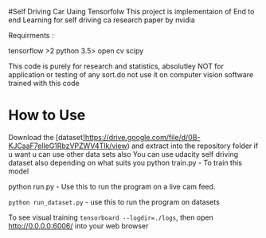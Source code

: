 
#Self Driving Car Uaing Tensorfolw
This project is implementaion of End to end Learning for self driving ca research paper by nvidia

Requirments :

tensorflow >2
python 3.5>
open cv
scipy


This code is purely for research and statistics, absolutley NOT for application or testing of any sort.do not use  it on computer vision software trained with this code

# How to Use
Download the [dataset]https://drive.google.com/file/d/0B-KJCaaF7elleG1RbzVPZWV4Tlk/view) and extract into the repository folder if u want u can use other  data sets also
You can use udacity self driving dataset also depending on what suits you
python train.py - To train this model

python run.py - Use this to run the program on a live cam feed.

`python run_dataset.py`  - use this to run the program on datasets

To see visual training
 `tensorboard --logdir=./logs`, then open http://0.0.0.0:6006/ into your web browser

